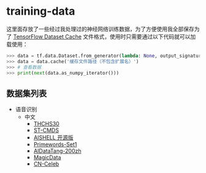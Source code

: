 # training-data

这里面存放了一些经过我处理过的神经网络训练数据，为了方便使用我全部保存为了 [TensorFlow Dataset Cache](https://www.tensorflow.org/api_docs/python/tf/data/Dataset#cache) 文件格式，使用时只需要通过以下代码就可以加载使用：

```python
>>> data = tf.data.Dataset.from_generator(lambda: None, output_signature=tf.TensorSpec(shape=(对应形状,), dtype=对应类型))
>>> data = data.cache('缓存文件路径（不包含扩展名）')
>>> # 查看数据
>>> print(next(data.as_numpy_iterator()))
```

## 数据集列表

-   语音识别
    -   中文
        -   [THCHS30](./speech_recognition/chinese/THCHS30/README.md)
        -   [ST-CMDS](./speech_recognition/chinese/ST-CMDS/README.md)
        -   [AISHELL 开源版](./speech_recognition/chinese/AISHELL开源版/README.md)
        -   [Primewords-Set1](./speech_recognition/chinese/Primewords-Set1/README.md)
        -   [AIDataTang-200zh](./speech_recognition/chinese/AIDataTang-200zh/README.md)
        -   [MagicData](./speech_recognition/chinese/MagicData/README.md)
        -   [CN-Celeb](./speech_recognition/chinese/CN-Celeb/README.md)
